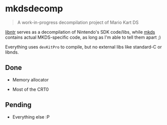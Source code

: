 # mkdsdecomp

> A work-in-progress decompilation project of Mario Kart DS

[libntr](libntr) serves as a decompilation of Nintendo's SDK code/libs, while [mkds](mkds) contains actual MKDS-specific code, as long as I'm able to tell them apart ;)

Everything uses `devKitPro` to compile, but no external libs like standard-C or libnds.

## Done

- Memory allocator

- Most of the CRT0

## Pending

- Everything else :P